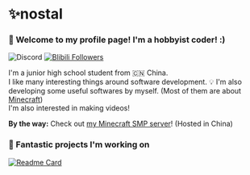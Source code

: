 # ✨nostal

### 👋 Welcome to my profile page! I'm a hobbyist coder! :)

![Discord](https://dcbadge.vercel.app/api/shield/620115565545259008?style=flat-square)
[![Blibili Followers](https://bilistats.lonelyion.com/followers?uid=238111550)](https://space.bilibili.com/238111550)

I'm a junior high school student from 🇨🇳 China. <br>
I like many interesting things around software development. 💡 I'm also developing some useful softwares by myself. (Most of them are about [Minecraft](http://minecraft.net/))<br>
I'm also interested in making videos!

**By the way:** Check out [my Minecraft SMP server](https://play.mcmod.cn/sv20186605.html)! (Hosted in China)

### 📝 Fantastic projects I'm working on

[![Readme Card](https://github-readme-stats.vercel.app/api/pin/?username=KeYiMC&repo=KeYi)](https://github.com/KeYiMC/KeYi)
